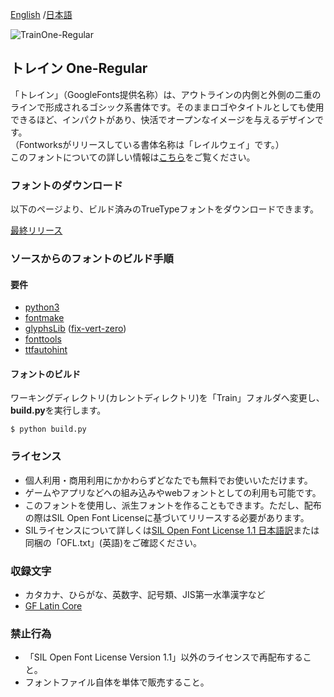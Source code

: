 [English](https://github.com/fontworks-fonts/Train) /[日本語](README-JP.md) 

![TrainOne-Regular](./image_Train.png)

## トレイン One-Regular

「トレイン」（GoogleFonts提供名称）は、アウトラインの内側と外側の二重のラインで形成されるゴシック系書体です。そのままロゴやタイトルとしても使用できるほど、インパクトがあり、快活でオープンなイメージを与えるデザインです。  
（Fontworksがリリースしている書体名称は「レイルウェイ」です。）  
このフォントについての詳しい情報は[こちら](https://fontworks.co.jp/fontsearch/RailwayStd-B/)をご覧ください。


### フォントのダウンロード

以下のページより、ビルド済みのTrueTypeフォントをダウンロードできます。  

[最終リリース](https://github.com/fontworks-fonts/Train/tree/master/fonts/ttf)


### ソースからのフォントのビルド手順

#### 要件

* [python3](https://www.python.org/)  
* [fontmake](https://github.com/googlefonts/fontmake/)
* [glyphsLib](https://github.com/googlefonts/glyphsLib/) ([fix-vert-zero](https://github.com/googlefonts/glyphsLib/tree/fix-vert-zero))
* [fonttools](https://github.com/fonttools/fonttools/)
* [ttfautohint](https://www.freetype.org/ttfautohint/doc/ttfautohint.html)  


#### フォントのビルド

ワーキングディレクトリ(カレントディレクトリ)を「Train」フォルダへ変更し、**build.py**を実行します。

    $ python build.py


### ライセンス

* 個人利用・商用利用にかかわらずどなたでも無料でお使いいただけます。
* ゲームやアプリなどへの組み込みやwebフォントとしての利用も可能です。
* このフォントを使用し、派生フォントを作ることもできます。ただし、配布の際はSIL Open Font Licenseに基づいてリリースする必要があります。
* SILライセンスについて詳しくは[SIL Open Font License 1.1 日本語訳](https://licenses.opensource.jp/OFL-1.1/OFL-1.1.html)または同梱の「OFL.txt」(英語)をご確認ください。


### 収録文字

* カタカナ、ひらがな、英数字、記号類、JIS第一水準漢字など
* [GF Latin Core](https://github.com/googlefonts/gftools/tree/master/Lib/gftools/encodings/GF%20Glyph%20Sets#gf-latin-core)  


### 禁止行為

* 「SIL Open Font License Version 1.1」以外のライセンスで再配布すること。
* フォントファイル自体を単体で販売すること。
